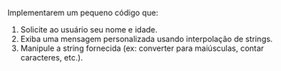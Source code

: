 Implementarem um pequeno código que:

1. Solicite ao usuário seu nome e idade.
2. Exiba uma mensagem personalizada usando interpolação de strings.
3. Manipule a string fornecida (ex: converter para maiúsculas, contar caracteres, etc.).